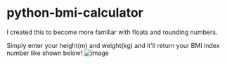 # python-bmi-calculator

I created this to become more familiar with floats and rounding numbers. 

Simply enter your height(m) and weight(kg) and it'll return your BMI index number like shown below!
![image](https://user-images.githubusercontent.com/50307506/210026908-aadd72c0-a7a4-466e-9c96-aa0d00ba4c39.png)
